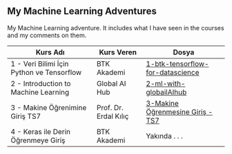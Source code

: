 ## My Machine Learning Adventures 

My Machine Learning adventure. It includes what I have seen in the courses and my comments on them.



| Kurs Adı  |  Kurs Veren  | Dosya  | 
|-----------|--------------|--------|
| 1 - Veri Bilimi İçin Python ve Tensorflow | BTK Akademi | [1-btk-tensorflow-for-datascience](https://github.com/Pilestin/My_ML_Adventure/tree/master/1-btk-tensorflow-for-datascience)|
| 2 - Introduction to Machine Learning | Global AI Hub | [2-ml-with-globailAIhub](https://github.com/Pilestin/My_ML_Adventure/tree/master/2-ml-with-globailAIhub) |
| 3 - Makine Öğrenimine Giriş TS7 | Prof. Dr. Erdal Kılıç | [3-Makine Öğrenmesine Giriş - TS7](https://github.com/Pilestin/My_ML_Adventure/tree/master/3-Makine%20%C3%96%C4%9Frenmesine%20Giri%C5%9F%20TS7) |
| 4 - Keras ile Derin Öğrenmeye Giriş | BTK Akademi | Yakında . . . |
